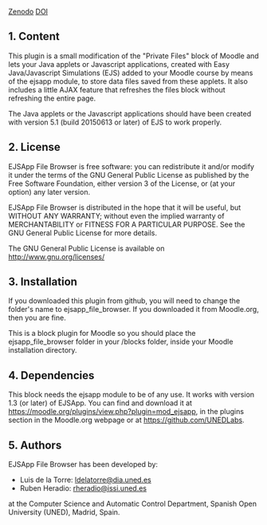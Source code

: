 [Zenodo](https://zenodo.org/badge/latestdoi/18948/UNEDLabs/moodle-block_ejsapp_file_browser)
[DOI](10.5281/zenodo.33842)

## 1. Content

This plugin is a small modification of the "Private Files" block of Moodle and lets your Java applets or Javascript
applications, created with Easy Java/Javascript Simulations (EJS) added to your Moodle course by means of the ejsapp
module, to store data files saved from these applets. It also includes a little AJAX feature that refreshes the files
block without refreshing the entire page.

The Java applets or the Javascript applications should have been created with version 5.1 (build 20150613 or later) of
EJS to work properly.

## 2. License

EJSApp File Browser is free software: you can redistribute it and/or modify it under the terms of the GNU General Public
License as published by the Free Software Foundation, either version 3 of the License, or (at your option) any later
version.

EJSApp File Browser is distributed in the hope that it will be useful, but WITHOUT ANY WARRANTY; without even the
implied warranty of MERCHANTABILITY or FITNESS FOR A PARTICULAR PURPOSE.  See the GNU General Public License for more
details.

The GNU General Public License is available on <http://www.gnu.org/licenses/>
  
## 3. Installation

If you downloaded this plugin from github, you will need to change the folder's name to ejsapp_file_browser. If you
downloaded it from Moodle.org, then you are fine.

This is a block plugin for Moodle so you should place the ejsapp_file_browser folder in your /blocks folder, inside your
Moodle installation directory.

## 4. Dependencies

This block needs the ejsapp module to be of any use. It works with version 1.3 (or later) of EJSApp. You can find and
download it at https://moodle.org/plugins/view.php?plugin=mod_ejsapp, in the plugins section in the
Moodle.org webpage or at https://github.com/UNEDLabs.

## 5. Authors

EJSApp File Browser has been developed by:
 - Luis de la Torre: ldelatorre@dia.uned.es
 - Ruben Heradio: rheradio@issi.uned.es

  at the Computer Science and Automatic Control Department, Spanish Open University (UNED), Madrid, Spain.

